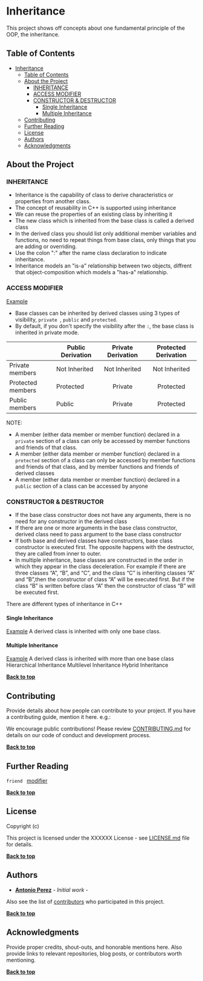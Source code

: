 # Inheritance

This project shows off concepts about one fundamental principle of the OOP, the inheritance.
## Table of Contents

- [Inheritance](#inheritance)
  - [Table of Contents](#table-of-contents)
  - [About the Project](#about-the-project)
    - [INHERITANCE](#inheritance-1)
    - [ACCESS MODIFIER](#access-modifier)
    - [CONSTRUCTOR & DESTRUCTOR](#constructor--destructor)
      - [Single Inheritance](#single-inheritance)
      - [Multiple Inheritance](#multiple-inheritance)
  - [Contributing](#contributing)
  - [Further Reading](#further-reading)
  - [License](#license)
  - [Authors](#authors)
  - [Acknowledgments](#acknowledgments)

## About the Project
### INHERITANCE
* Inheritance is the capability of class to derive characteristics or properties from another class.
* The concept of reusability in C++ is supported using inheritance
* We can reuse the properties of an existing class by inheriting it
* The new class which is inherited from the base class is called a derived class
* In the derived class you should list only additional member variables and functions, no need to repeat things from base class, only things that you are adding or overriding.
* Use the colon ":" after the name class declaration to indicate inheritance.
* Inheritance models an "is-a" relationship between two objects, diffrent that object-composition which models a "has-a" relationship.
### ACCESS MODIFIER
[Example](src/module/AccesModifier_VisibilityMode.h)
* Base classes can be inherited by derived classes using 3 types of visibility,  ```private ```, ``` public ``` and ``` protected ```.
* By default, if you don't specify the visibility after the ``` : ```, the base class is inherited in private mode.

|                   | Public Derivation | Private Derivation | Protected Derivation |
| ----------------- | ----------------- | :----------------: | :------------------: |
| Private members   | Not Inherited     |   Not Inherited    |    Not Inherited     |
| Protected members | Protected         |      Private       |      Protected       |
| Public members    | Public            |      Private       |      Protected       |

NOTE: 
* A member (either data member or member function) declared in a ```private``` section of a class can only be accessed by member functions and friends of that class.
* A member (either data member or member function) declared in a ```protected``` section of a class can only be accessed by member functions and friends of that class, and by member functions and friends of derived classes
* A member (either data member or member function) declared in a ```public``` section of a class can be accessed by anyone

### CONSTRUCTOR & DESTRUCTOR
* If the base class constructor does not have any arguments, there is no need for any constructor in the derived class
* If there are one or more arguments in the base class constructor, derived class need to pass argument to the base class constructor
* If both base and derived classes have constructors, base class constructor is executed first. The opposite happens with the destructor, they are called from inner to outer.
* In multiple inheritance, base classes are constructed in the order in which they appear in the class deceleration. For example if there are three classes “A”, “B”, and “C”, and the class “C” is inheriting classes “A” and “B”,then the constructor of class “A” will be executed first. But if the class “B” is written before class “A” then the constructor of class “B” will be executed first.

There are different types of inheritance in C++

#### Single Inheritance
[Example](src/module/singleInheritance.h)
A derived class is inherited with only one base class.
#### Multiple Inheritance
[Example](src/module/multipleInheritance.h)
A derived class is inherited with more than one base class
    Hierarchical Inheritance
    Multilevel Inheritance
    Hybrid Inheritance

**[Back to top](#table-of-contents)**
## Contributing

Provide details about how people can contribute to your project. If you have a contributing guide, mention it here. e.g.:

We encourage public contributions! Please review [CONTRIBUTING.md](docs/CONTRIBUTING.md) for details on our code of conduct and development process.

**[Back to top](#table-of-contents)**

## Further Reading
```friend ``` [modifier](https://isocpp.org/wiki/faq/friends)

**[Back to top](#table-of-contents)**

## License

Copyright (c) 

This project is licensed under the XXXXXX License - see [LICENSE.md](LICENSE.md) file for details.

**[Back to top](#table-of-contents)**

## Authors

* **[Antonio Perez](https://github.com/jsueprez)** - *Initial work* -

Also see the list of [contributors](https://github.com/your/project/contributors) who participated in this project.

**[Back to top](#table-of-contents)**

## Acknowledgments

Provide proper credits, shout-outs, and honorable mentions here. Also provide links to relevant repositories, blog posts, or contributors worth mentioning.

**[Back to top](#table-of-contents)**